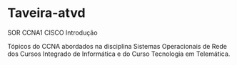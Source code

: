 # Taveira-atvd

SOR CCNA1 CISCO Introdução

Tópicos do CCNA abordados na disciplina Sistemas Operacionais de Rede dos Cursos Integrado de Informática e do Curso Tecnologia em Telemática.
